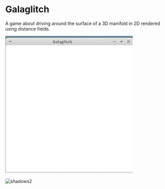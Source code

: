 # Galaglitch
A game about driving around the surface of a 3D manifold in 2D rendered using distance fields.

![shadows](optimised.gif)

![shadows2](gif2.gif)